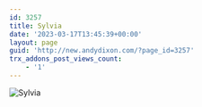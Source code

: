```yaml
---
id: 3257
title: Sylvia
date: '2023-03-17T13:45:39+00:00'
layout: page
guid: 'http://new.andydixon.com/?page_id=3257'
trx_addons_post_views_count:
    - '1'
---
```


![Sylvia](https://i0.wp.com/assets.g8x2.ldn.idrivee2-23.com/posters/Sylvia%2001.jpg?w=1200&ssl=1 "Sylvia")
